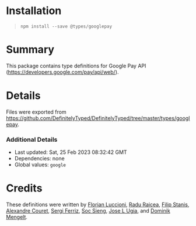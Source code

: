 # Installation
> `npm install --save @types/googlepay`

# Summary
This package contains type definitions for Google Pay API (https://developers.google.com/pay/api/web/).

# Details
Files were exported from https://github.com/DefinitelyTyped/DefinitelyTyped/tree/master/types/googlepay.

### Additional Details
 * Last updated: Sat, 25 Feb 2023 08:32:42 GMT
 * Dependencies: none
 * Global values: `google`

# Credits
These definitions were written by [Florian Luccioni](https://github.com/Fluccioni), [Radu Raicea](https://github.com/Radu-Raicea), [Filip Stanis](https://github.com/fstanis), [Alexandre Couret](https://github.com/ozotek), [Sergi Ferriz](https://github.com/mumpo), [Soc Sieng](https://github.com/socsieng), [Jose L Ugia](https://github.com/JlUgia), and [Dominik Mengelt](https://github.com/dmengelt).
